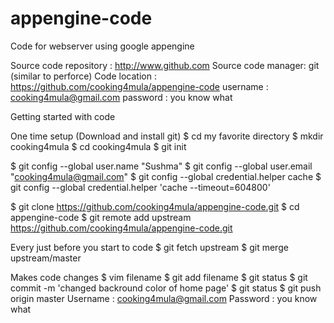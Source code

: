 appengine-code
==============

Code for webserver using google appengine

Source code repository : http://www.github.com
Source code manager: git  (similar to perforce)
Code location : https://github.com/cooking4mula/appengine-code
username : cooking4mula@gmail.com
password : you know what

Getting started with code

One time setup
(Download and install git)
$ cd my favorite directory
$ mkdir cooking4mula
$ cd cooking4mula
$ git init

$ git config --global user.name "Sushma"
$ git config --global user.email "cooking4mula@gmail.com"
$ git config --global credential.helper cache
$ git config --global credential.helper 'cache --timeout=604800'

$ git clone https://github.com/cooking4mula/appengine-code.git
$ cd appengine-code
$ git remote add upstream https://github.com/cooking4mula/appengine-code.git

Every just before you start to code
$ git fetch upstream
$ git merge upstream/master

Makes code changes
$ vim filename
$ git add filename
$ git status
$ git commit -m 'changed backround color of home page'
$ git status
$ git push origin master
Username : cooking4mula@gmail.com
Password : you know what

